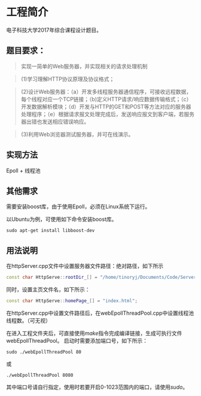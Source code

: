 # 工程简介
电子科技大学2017年综合课程设计题目。
## 题目要求：
> 实现一简单的Web服务器，并实现相关的请求处理机制

> (1)学习理解HTTP协议原理及协议格式；

> (2)设计Web服务器：（a）开发多线程服务器通信程序，可接收远程数据，每个线程对应一个TCP链接；（b)定义HTTP请求/响应数据传输格式；（c）开发数据解析模块；（d）开发与HTTP的GET和POST等方法对应的服务器处理程序；（e）根据请求报文处理完成后，发送响应报文到客户端，若服务器出错也发送相应错误响应。

>(3)利用Web浏览器测试服务器，并可在线演示。

## 实现方法

Epoll + 线程池
## 其他需求

需要安装boost库，由于使用Epoll，必须在Linux系统下运行。

以Ubuntu为例，可使用如下命令安装boost库。

```
sudo apt-get install libboost-dev
```
## 用法说明
在httpServer.cpp文件中设置服务器文件路径：绝对路径，如下所示
```C++
const char HttpServe::rootDir_[] = "/home/tinoryj/Documents/Code/Server/webSrc";
```
同时，设置主页文件名，如下所示：

```C++
const char HttpServe::homePage_[] = "index.html";
```
在httpServer.cpp中设置文件路径后，在webEpollThreadPool.cpp中设置线程池线程数。（可无视）

在进入工程文件夹后，可直接使用*make*指令完成编译链接，生成可执行文件webEpollThreadPool。
启动时需要添加端口号，如下所示：

```
sudo ./webEpollThreadPool 80
```
或
```
./webEpollThreadPool 8080
```
其中端口号请自行指定，使用时若要开启0-1023范围内的端口，请使用*sudo*。

